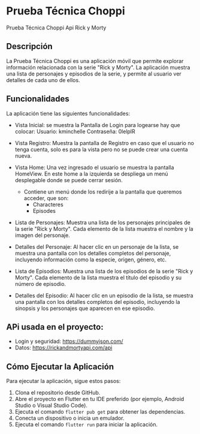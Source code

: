 

# Prueba Técnica Choppi
Prueba Técnica Choppi Api Rick y Morty


## Descripción

La Prueba Técnica Choppi es una aplicación móvil que permite explorar información relacionada con la serie "Rick y Morty". La aplicación muestra una lista de personajes y episodios de la serie, y permite al usuario ver detalles de cada uno de ellos.

## Funcionalidades

La aplicación tiene las siguientes funcionalidades:

- Vista Inicial: se muestra la Pantalla de Login para logearse hay que colocar:
  Usuario: kminchelle
  Contraseña: 0lelplR

- Vista Registro: Muestra la pantalla de Registro en caso que el usuario no tenga cuenta, solo es para la vista pero no se puede crear una cuenta nueva.
- Vista Home: Una vez ingresado el usuario se muestra la pantalla HomeView. En este home a la izquierda se despliega un menú desplegable donde se puede cerrar sesión.
    * Contiene un menú donde los redirije a la pantalla que queremos acceder, que son:
       - Characteres
       - Episodes

- Lista de Personajes: Muestra una lista de los personajes principales de la serie "Rick y Morty". Cada elemento de la lista muestra el nombre y la imagen del personaje.

- Detalles del Personaje: Al hacer clic en un personaje de la lista, se muestra una pantalla con los detalles completos del personaje, incluyendo información como la especie, origen, género, etc.

- Lista de Episodios: Muestra una lista de los episodios de la serie "Rick y Morty". Cada elemento de la lista muestra el título del episodio y su número de episodio.

- Detalles del Episodio: Al hacer clic en un episodio de la lista, se muestra una pantalla con los detalles completos del episodio, incluyendo la sinopsis y los personajes que aparecen en ese episodio.

## APi usada en el proyecto:
 - Login y seguridad: https://dummyjson.com/
 - Datos: https://rickandmortyapi.com/api

## Cómo Ejecutar la Aplicación

Para ejecutar la aplicación, sigue estos pasos:

1. Clona el repositorio desde GitHub.
2. Abre el proyecto en Flutter en tu IDE preferido (por ejemplo, Android Studio o Visual Studio Code).
3. Ejecuta el comando `flutter pub get` para obtener las dependencias.
4. Conecta un dispositivo o inicia un emulador.
5. Ejecuta el comando `flutter run` para iniciar la aplicación.








